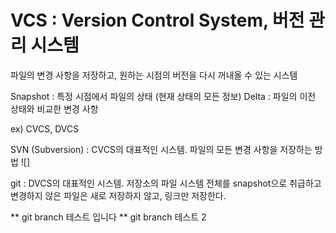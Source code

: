 
# VCS : Version Control System, 버전 관리 시스템
파일의 변경 사항을 저장하고, 원하는 시점의 버전을 다시 꺼내올 수 있는 시스템

Snapshot : 특정 시점에서 파일의 상태 (현재 상태의 모든 정보)
Delta : 파일의 이전 상태와 비교한 변경 사항

ex) CVCS, DVCS

SVN (Subversion) : CVCS의 대표적인 시스템. 파일의 모든 변경 사항을 저장하는 방법
![]

git : DVCS의 대표적인 시스템. 저장소의 파일 시스템 전체를 snapshot으로 취급하고 변경하지 않은 파일은 새로 저장하지 않고, 링크만 저장한다.

** git branch 테스트 입니다
** git branch 테스트 2
